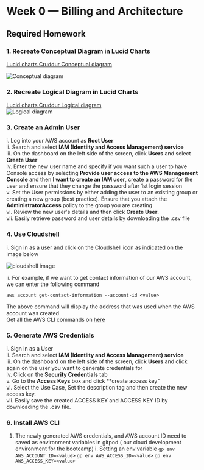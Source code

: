 # Week 0 — Billing and Architecture

## Required Homework

### 1. Recreate Conceptual Diagram in Lucid Charts
[Lucid charts Cruddur Conceptual diagram](https://lucid.app/lucidchart/e2c17852-e646-47e9-9c2e-a505dcb38f2d/edit?viewport_loc=-280%2C-125%2C2237%2C1236%2C0_0&invitationId=inv_6bb0fe62-f6bb-434f-a6db-6b26e20b7c7c)  

![Conceptual diagram](https://github.com/Nekembe-Boris/user-content/blob/main/cloud_bootcamp/Conceptual_diagram.png)

### 2.  Recreate Logical Diagram in Lucid Charts
[Lucid charts Cruddur Logical diagram](https://lucid.app/lucidchart/2ae356f2-1b4c-4789-9360-b2eeffef69c8/edit?viewport_loc=-4376%2C-1824%2C6712%2C3708%2C0_0&invitationId=inv_a7c99550-d4fa-4b01-a757-42c6780c9e83)  
![Logical diagram](https://github.com/Nekembe-Boris/user-content/blob/main/cloud_bootcamp/Logical_diagram.png)


###  3. Create an Admin User

i. Log into your AWS account as **Root User**  
ii. Search and select **IAM (Identiity and Access Management) service**  
iii. On the dashboard on the left side of the screen,  click **Users** and select **Create User**  
iv. Enter the new user name and specify if you want such a user to have Console access by selecting **Provide user access to the AWS Management Console** and then **I want to create an IAM user**, create a password for the user and ensure that they change the password after 1st login session  
v. Set the User permissions by either adding the user to an existing group or creating a new group (best practice). Ensure that you attach the **AdministratorAccess** policy to the group you are creating  
vi. Review the new user's details and then click **Create User**.  
vii. Easily retrieve password and user details by downloading the .csv file


### 4. Use Cloudshell

i. Sign in as a user and click on the Cloudshell icon as indicated on the image below  

![cloudshell image](https://github.com/Nekembe-Boris/user-content/blob/main/cloud_bootcamp/cloudshell.png)

ii. For example, if we want to get contact information of our AWS account, we can enter the following command  

``aws account get-contact-information --account-id <value>``  

The above command will display the address that was used when the AWS  account was created  
Get all the AWS  CLI commands on [here](https://awscli.amazonaws.com/v2/documentation/api/latest/reference/index.html#cli-aws)  

### 5. Generate AWS Credentials

i. Sign in as a User  
ii. Search and select **IAM (Identiity and Access Management) service**  
iii. On the dashboard on the left side of the screen,  click **Users** and click again on the user you want to generate credentials for  
iv. Click on the **Security Credentials** tab  
v. Go to the **Access Keys** box and click **create access key"  
vi. Select the Use Case, Set the description tag and then create the new access key.  
vii. Easily save the created ACCESS KEY and ACCESS KEY ID by downloading the .csv file.  

### 6. Install AWS CLI

1. The newly generated AWS credentials, and AWS account ID need to saved as environment variables in gitpod ( our cloud development environment for the bootcamp)
   i. Setting an env variable
   ``gp env AWS_ACCOUNT_ID=<value>``
   ``gp env AWS_ACCESS_ID=<value>``
   ``gp env AWS_ACCESS_KEY=<value>`` 
   
